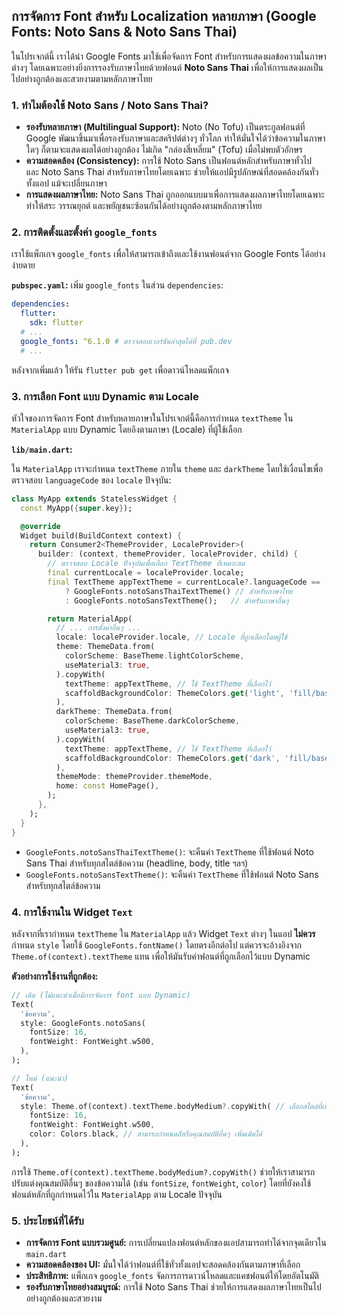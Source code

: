 ## การจัดการ Font สำหรับ Localization หลายภาษา (Google Fonts: Noto Sans & Noto Sans Thai)

ในโปรเจกต์นี้ เราได้นำ Google Fonts มาใช้เพื่อจัดการ Font สำหรับการแสดงผลข้อความในภาษาต่างๆ โดยเฉพาะอย่างยิ่งการรองรับภาษาไทยด้วยฟอนต์ **Noto Sans Thai** เพื่อให้การแสดงผลเป็นไปอย่างถูกต้องและสวยงามตามหลักภาษาไทย

### 1. ทำไมต้องใช้ Noto Sans / Noto Sans Thai?

*   **รองรับหลายภาษา (Multilingual Support):** Noto (No Tofu) เป็นตระกูลฟอนต์ที่ Google พัฒนาขึ้นมาเพื่อรองรับภาษาและสคริปต์ต่างๆ ทั่วโลก ทำให้มั่นใจได้ว่าข้อความในภาษาใดๆ ก็ตามจะแสดงผลได้อย่างถูกต้อง ไม่เกิด "กล่องสี่เหลี่ยม" (Tofu) เมื่อไม่พบตัวอักษร
*   **ความสอดคล้อง (Consistency):** การใช้ Noto Sans เป็นฟอนต์หลักสำหรับภาษาทั่วไป และ Noto Sans Thai สำหรับภาษาไทยโดยเฉพาะ ช่วยให้แอปมีรูปลักษณ์ที่สอดคล้องกันทั่วทั้งแอป แม้จะเปลี่ยนภาษา
*   **การแสดงผลภาษาไทย:** Noto Sans Thai ถูกออกแบบมาเพื่อการแสดงผลภาษาไทยโดยเฉพาะ ทำให้สระ วรรณยุกต์ และพยัญชนะซ้อนกันได้อย่างถูกต้องตามหลักภาษาไทย

### 2. การติดตั้งและตั้งค่า `google_fonts`

เราใช้แพ็กเกจ `google_fonts` เพื่อให้สามารถเข้าถึงและใช้งานฟอนต์จาก Google Fonts ได้อย่างง่ายดาย

**`pubspec.yaml`:**
เพิ่ม `google_fonts` ในส่วน `dependencies`:

```yaml
dependencies:
  flutter:
    sdk: flutter
  # ...
  google_fonts: ^6.1.0 # ตรวจสอบเวอร์ชันล่าสุดได้ที่ pub.dev
  # ...
```

หลังจากเพิ่มแล้ว ให้รัน `flutter pub get` เพื่อดาวน์โหลดแพ็กเกจ

### 3. การเลือก Font แบบ Dynamic ตาม Locale

หัวใจของการจัดการ Font สำหรับหลายภาษาในโปรเจกต์นี้คือการกำหนด `textTheme` ใน `MaterialApp` แบบ Dynamic โดยอิงตามภาษา (Locale) ที่ผู้ใช้เลือก

**`lib/main.dart`:**

ใน `MaterialApp` เราจะกำหนด `textTheme` ภายใน `theme` และ `darkTheme` โดยใช้เงื่อนไขเพื่อตรวจสอบ `languageCode` ของ `locale` ปัจจุบัน:

```dart
class MyApp extends StatelessWidget {
  const MyApp({super.key});

  @override
  Widget build(BuildContext context) {
    return Consumer2<ThemeProvider, LocaleProvider>(
      builder: (context, themeProvider, localeProvider, child) {
        // ตรวจสอบ Locale ปัจจุบันเพื่อเลือก TextTheme ที่เหมาะสม
        final currentLocale = localeProvider.locale;
        final TextTheme appTextTheme = currentLocale?.languageCode == 'th'
            ? GoogleFonts.notoSansThaiTextTheme() // สำหรับภาษาไทย
            : GoogleFonts.notoSansTextTheme();   // สำหรับภาษาอื่นๆ

        return MaterialApp(
          // ... การตั้งค่าอื่นๆ ...
          locale: localeProvider.locale, // Locale ที่ถูกเลือกโดยผู้ใช้
          theme: ThemeData.from(
            colorScheme: BaseTheme.lightColorScheme,
            useMaterial3: true,
          ).copyWith(
            textTheme: appTextTheme, // ใช้ TextTheme ที่เลือกไว้
            scaffoldBackgroundColor: ThemeColors.get('light', 'fill/base/300'),
          ),
          darkTheme: ThemeData.from(
            colorScheme: BaseTheme.darkColorScheme,
            useMaterial3: true,
          ).copyWith(
            textTheme: appTextTheme, // ใช้ TextTheme ที่เลือกไว้
            scaffoldBackgroundColor: ThemeColors.get('dark', 'fill/base/300'),
          ),
          themeMode: themeProvider.themeMode,
          home: const HomePage(),
        );
      },
    );
  }
}
```

*   `GoogleFonts.notoSansThaiTextTheme()`: จะคืนค่า `TextTheme` ที่ใช้ฟอนต์ Noto Sans Thai สำหรับทุกสไตล์ข้อความ (headline, body, title ฯลฯ)
*   `GoogleFonts.notoSansTextTheme()`: จะคืนค่า `TextTheme` ที่ใช้ฟอนต์ Noto Sans สำหรับทุกสไตล์ข้อความ

### 4. การใช้งานใน Widget `Text`

หลังจากที่เรากำหนด `textTheme` ใน `MaterialApp` แล้ว Widget `Text` ต่างๆ ในแอป **ไม่ควร** กำหนด `style` โดยใช้ `GoogleFonts.fontName()` โดยตรงอีกต่อไป แต่ควรจะอ้างอิงจาก `Theme.of(context).textTheme` แทน เพื่อให้มันรับค่าฟอนต์ที่ถูกเลือกไว้แบบ Dynamic

**ตัวอย่างการใช้งานที่ถูกต้อง:**

```dart
// เดิม (ไม่แนะนำเมื่อมีการจัดการ font แบบ Dynamic)
Text(
  'ข้อความ',
  style: GoogleFonts.notoSans(
    fontSize: 16,
    fontWeight: FontWeight.w500,
  ),
);

// ใหม่ (แนะนำ)
Text(
  'ข้อความ',
  style: Theme.of(context).textTheme.bodyMedium?.copyWith( // เลือกสไตล์ที่เหมาะสม
    fontSize: 16,
    fontWeight: FontWeight.w500,
    color: Colors.black, // สามารถกำหนดสีหรือคุณสมบัติอื่นๆ เพิ่มเติมได้
  ),
);
```

การใช้ `Theme.of(context).textTheme.bodyMedium?.copyWith()` ช่วยให้เราสามารถปรับแต่งคุณสมบัติอื่นๆ ของข้อความได้ (เช่น `fontSize`, `fontWeight`, `color`) โดยที่ยังคงใช้ฟอนต์หลักที่ถูกกำหนดไว้ใน `MaterialApp` ตาม Locale ปัจจุบัน

### 5. ประโยชน์ที่ได้รับ

*   **การจัดการ Font แบบรวมศูนย์:** การเปลี่ยนแปลงฟอนต์หลักของแอปสามารถทำได้จากจุดเดียวใน `main.dart`
*   **ความสอดคล้องของ UI:** มั่นใจได้ว่าฟอนต์ที่ใช้ทั่วทั้งแอปจะสอดคล้องกันตามภาษาที่เลือก
*   **ประสิทธิภาพ:** แพ็กเกจ `google_fonts` จัดการการดาวน์โหลดและแคชฟอนต์ให้โดยอัตโนมัติ
*   **รองรับภาษาไทยอย่างสมบูรณ์:** การใช้ Noto Sans Thai ช่วยให้การแสดงผลภาษาไทยเป็นไปอย่างถูกต้องและสวยงาม
